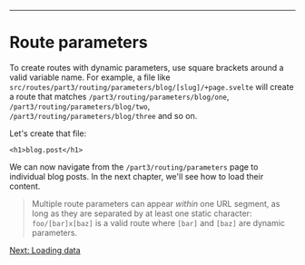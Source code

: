 ------
# **Route parameters**
To create routes with dynamic parameters, use square brackets around a valid variable name. For example, a file like <code data-file="src/routes/part3/routing/parameters/blog/[slug]/+page.svelte">src/routes/part3/routing/parameters/blog/[slug]/+page.svelte</code> will create a route that matches `/part3/routing/parameters/blog/one`, `/part3/routing/parameters/blog/two`, `/part3/routing/parameters/blog/three` and so on.

Let's create that file:
```svelte title="src/routes/part3/routing/parameters/blog/[slug]/+page.svelte"
<h1>blog.post</h1>
```

We can now navigate from the `/part3/routing/parameters` page to individual blog posts. In the next chapter, we'll see how to load their content.

> Multiple route parameters can appear _within_ one URL segment, as long as they are separated by at least one static character: `foo/[bar]x[baz]` is a valid route where `[bar]` and `[baz]` are dynamic parameters.

[Next: Loading data](/part3/loading-data/page)

